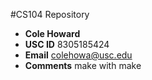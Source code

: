 #CS104 Repository



- **Cole Howard** 
- **USC ID** 8305185424
- **Email** colehowa@usc.edu
- **Comments** make with make

